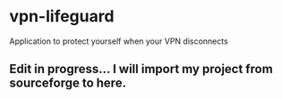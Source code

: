 # vpn-lifeguard
Application to protect yourself when your VPN disconnects

## Edit in progress... I will import my project from sourceforge to here.
